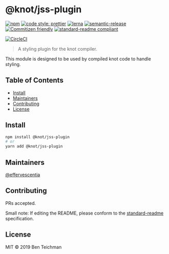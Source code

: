 # @knot/jss-plugin

[![npm](https://img.shields.io/npm/v/@knot/jss-plugin?style=flat-square)](http://npm.im/@knot/jss-plugin)
[![code style: prettier](https://img.shields.io/badge/code_style-prettier-ff69b4.svg?style=flat-square)](https://github.com/prettier/prettier)
[![lerna](https://img.shields.io/badge/maintained%20with-lerna-cc00ff.svg?style=flat-square)](https://lerna.js.org/)
[![semantic-release](https://img.shields.io/badge/%20%20%F0%9F%93%A6%F0%9F%9A%80-semantic--release-e10079.svg?style=flat-square)](https://github.com/semantic-release/semantic-release)
[![Commitizen friendly](https://img.shields.io/badge/commitizen-friendly-brightgreen.svg?style=flat-square)](http://commitizen.github.io/cz-cli/)
[![standard-readme compliant](https://img.shields.io/badge/standard--readme-OK-green.svg?style=flat-square)](https://github.com/RichardLitt/standard-readme)

[![CircleCI](https://img.shields.io/circleci/build/gh/effervescentia/knot?style=flat-square&token=c6d265c2c3ae9fea01043c75299974616b6498b0)](https://circleci.com/gh/effervescentia/knot)

> A styling plugin for the knot compiler.

This module is designed to be used by compiled knot code to handle styling.

## Table of Contents

- [Install](#install)
- [Maintainers](#maintainers)
- [Contributing](#contributing)
- [License](#license)

## Install

```sh
npm install @knot/jss-plugin
# or
yarn add @knot/jss-plugin
```

## Maintainers

[@effervescentia](https://github.com/effervescentia)

## Contributing

PRs accepted.

Small note: If editing the README, please conform to the [standard-readme](https://github.com/RichardLitt/standard-readme) specification.

## License

MIT © 2019 Ben Teichman
